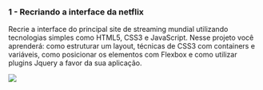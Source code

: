 ### 1 - Recriando a interface da netflix

Recrie a interface do principal site de streaming mundial utilizando tecnologias simples como HTML5, CSS3 e JavaScript. Nesse projeto você aprenderá: como estruturar um layout, técnicas de CSS3 com containers e variáveis, como posicionar os elementos com Flexbox e como utilizar plugins Jquery a favor da sua aplicação.


<img src="https://i.imgur.com/DJb8xoH.png" />
